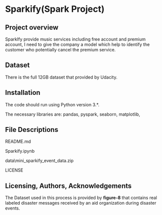 ﻿
# Sparkify(Spark Project)

## Project overview
SparkIfy provide music services including free account and premium account, I need to give the company a model which help to identify the customer who potentially cancel the premium service.

## Dataset
There is the full 12GB dataset that provided by Udacity.

## Installation
The code should run using Python version 3.*. 

The necessary libraries are:   pandas,   pyspark,    seaborn,    matplotlib, 

## File Descriptions
README.md  

Sparkify.ipynb  

data\mini_sparkify_event_data.zip  

LICENSE  

## Licensing, Authors, Acknowledgements
The Dataset used in this process is provided by **figure-8** that contains real labeled disaster messages received by an aid organization during disaster events.
